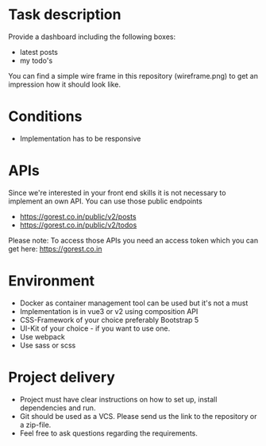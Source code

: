# Task description
Provide a dashboard including the following boxes:

- latest posts
- my todo's

You can find a simple wire frame in this repository (wireframe.png) to get an impression how it should look like.

# Conditions
- Implementation has to be responsive

# APIs
Since we're interested in your front end skills it is not necessary to implement an own API.
You can use those public endpoints
- https://gorest.co.in/public/v2/posts
- https://gorest.co.in/public/v2/todos

Please note: To access those APIs you need an access token which you can get here: https://gorest.co.in

# Environment
- Docker as container management tool can be used but it's not a must
- Implementation is in vue3 or v2 using composition API
- CSS-Framework of your choice preferably Bootstrap 5
- UI-Kit of your choice - if you want to use one.
- Use webpack
- Use sass or scss

# Project delivery

- Project must have clear instructions on how to set up, install dependencies and run.
- Git should be used as a VCS. Please send us the link to the repository or a zip-file.
- Feel free to ask questions regarding the requirements.

